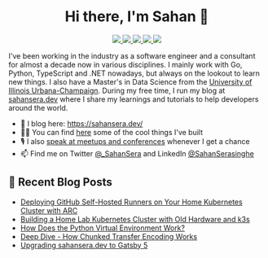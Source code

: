 <h1 align="center"> Hi there, I'm Sahan 👋 </h1>

<p align="center"> 
 <a href="https://twitter.com/_SahanSera" alt="sahan serasinghe's twitter">
   <img src="https://img.shields.io/badge/-@_SahanSera-%231DA1F2?style=flat-square&logo=twitter&logoColor=ffffff" />
 </a>
 <a href="https://github.com/sahansera" alt="sahan serasinghe's github">
   <img src="https://img.shields.io/badge/-@sahansera-%23181717?style=flat-square&logo=github" />
 </a>
 <a href="https://www.linkedin.com/in/sahanserasinghe" alt="sahan serasinghe's linkedin">
   <img src="https://img.shields.io/badge/-sahanserasinghe-blue?style=flat-square&logo=Linkedin&logoColor=white&link=https://www.linkedin.com/in/sahanserasinghe" />
 </a>
 <a href="https://sahansera.dev" alt="sahan serasinghe's blog">
   <img src="https://img.shields.io/badge/sahansera-FFA500?style=flat-square&logo=rss&logoColor=white" />
 </a>
 <a>
   <img src="https://komarev.com/ghpvc/?username=sahansera&color=ff69b4&style=flat-square" />
 </a>
</p>

I've been working in the industry as a software engineer and a consultant for almost a decade now in various disciplines. I mainly work with Go, Python, TypeScript and .NET nowadays, but always on the lookout to learn new things. I also have a Master's in Data Science from the [University of Illinois Urbana-Champaign](https://cs.illinois.edu/). During my free time, I run my blog at [sahansera.dev](https://sahansera.dev/) where I share my learnings and tutorials to help developers around the world.

- 📝 I blog here: https://sahansera.dev/
- 🧑‍💻 You can find [here](https://sahansera.dev/projects/) some of the cool things I've built
- 🎙️ I also [speak at meetups and conferences](https://sahansera.dev/talks/) whenever I get a chance
- 📫 Find me on Twitter [@_SahanSera](https://twitter.com/_SahanSera) and LinkedIn [@SahanSerasinghe](https://www.linkedin.com/in/sahanserasinghe/)

## 📙 Recent Blog Posts
<!--START_SECTION:feed-->
* [Deploying GitHub Self-Hosted Runners on Your Home Kubernetes Cluster with ARC](https:&#x2F;&#x2F;www.sahansera.dev&#x2F;github-self-hosted-runners-on-kubernetes-home-lab&#x2F;)
* [Building a Home Lab Kubernetes Cluster with Old Hardware and k3s](https:&#x2F;&#x2F;www.sahansera.dev&#x2F;building-home-lab-kubernetes-cluster-old-hardware-k3s&#x2F;)
* [How Does the Python Virtual Environment Work?](https:&#x2F;&#x2F;www.sahansera.dev&#x2F;how-does-python-venv-work&#x2F;)
* [Deep Dive - How Chunked Transfer Encoding Works](https:&#x2F;&#x2F;www.sahansera.dev&#x2F;understanding-chunked-transfer-encoding&#x2F;)
* [Upgrading sahansera.dev to Gatsby 5](https:&#x2F;&#x2F;www.sahansera.dev&#x2F;upgrading-gatsby-5&#x2F;)
<!--END_SECTION:feed-->
